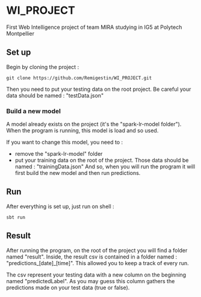 # WI_PROJECT
First Web Intelligence project of team MIRA studying in IG5 at Polytech Montpellier


## Set up

Begin by cloning the project :

```
git clone https://github.com/Remigestin/WI_PROJECT.git
```

Then you need to put your testing data on the root project. 
Be careful your data should be named : "testData.json"


### Build a new model

A model already exists on the project (it's the "spark-lr-model folder"). 
When the program is running, this model is load and so used.

If you want to change this model, you need to :
- remove the "spark-lr-model" folder
- put your training data on the root of the project. Those data should be named : "trainingData.json"
And so, when you will run the program it will first build the new model and then run predictions.


## Run

After everything is set up, just run on shell : 
```
sbt run
```


## Result

After running the program, on the root of the project you will find a folder named "result". 
Inside, the result csv is contained in a folder named : "predictions_[date]_[time]". 
This allowed you to keep a track of every run.

The csv represent your testing data with a new column on the beginning named "predictedLabel". 
As you may guess this column gathers the predictions made on your test data (true or false). 

